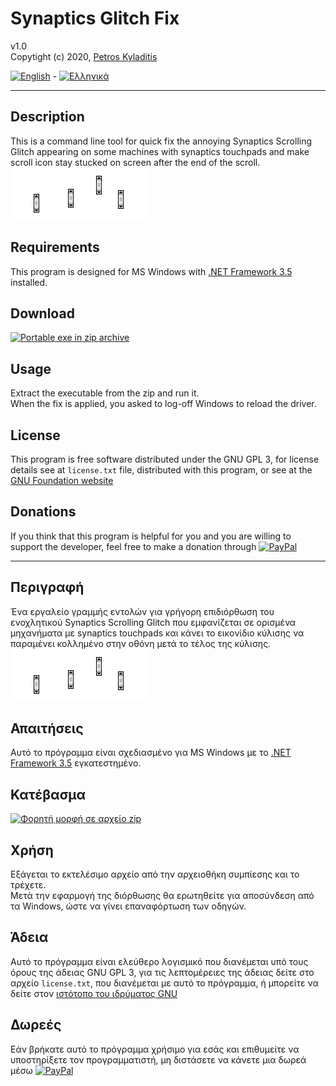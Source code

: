 # Synaptics Glitch Fix 
v1.0  
Copytight (c) 2020, [Petros Kyladitis](http://www.multipetros.gr)  
  
[![English](https://img.shields.io/badge/%F0%9F%87%AC%F0%9F%87%A7-english-red)](#en) - [![Ελληνικά](https://img.shields.io/badge/%F0%9F%87%AC%F0%9F%87%B7%20-%CE%B5%CE%BB%CE%BB%CE%B7%CE%BD%CE%B9%CE%BA%CE%AC-blue)](#el)

---

## <a name="en"></a> Description
This is a command line tool for quick fix the annoying Synaptics Scrolling Glitch appearing on some machines with synaptics touchpads and make scroll icon stay stucked on screen after the end of the scroll.  
![Glitch Preview](https://raw.githubusercontent.com/multipetros/SynapticsGlitchFix/master/glitch-preview.gif)


## Requirements
This program is designed for MS Windows with [.NET Framework 3.5](http://www.microsoft.com/el-gr/download/details.aspx?id=22) installed.


## Download
 [![Portable exe in zip archive](https://img.shields.io/badge/%F0%9F%92%BE%20Portable%20exe-in%20zip%20file-lightgrey)](https://github.com/multipetros/SynapticsGlitchFix/releases/download/v1.0/SynapticsGlitchFix-1.0_bin.zip)


## Usage
Extract the executable from the zip and run it.  
When the fix is applied, you asked to log-off Windows to reload the driver.


## License
This program is free software distributed under the GNU GPL 3, for license details see at `license.txt` file, distributed with this program, or see at the [GNU Foundation website](http://www.gnu.org/licenses/)

## Donations
If you think that this program is helpful for you and you are willing to support the developer, feel free to  make a donation through [![PayPal](https://img.shields.io/badge/%24-PayPal-green)](https://www.paypal.me/PKyladitis)  

---

## <a name="el"></a>  Περιγραφή
Ένα εργαλείο γραμμής εντολών για γρήγορη επιδιόρθωση του ενοχλητικού Synaptics Scrolling Glitch που εμφανίζεται σε ορισμένα μηχανήματα με synaptics touchpads και κάνει το εικονίδιο κύλισης να παραμένει κολλημένο στην οθόνη μετά το τέλος της κύλισης.  
![Προεπισκόπιση προβλήματος](https://raw.githubusercontent.com/multipetros/SynapticsGlitchFix/master/glitch-preview.gif)


## Απαιτήσεις
Αυτό το πρόγραμμα είναι σχεδιασμένο για MS Windows με το [.NET Framework 3.5](http://www.microsoft.com/el-gr/download/details.aspx?id=22) εγκατεστημένο.


## Κατέβασμα
[![Φορητή μορφή σε αρχείο zip](https://img.shields.io/badge/%F0%9F%92%BE%20%CE%A6%CE%BF%CF%81%CE%B7%CF%84%CE%AE%20%CE%BC%CE%BF%CF%81%CF%86%CE%AE-%CF%83%CE%B5%20%CE%B1%CF%81%CF%87%CE%B5%CE%AF%CE%BF%20zip-lightgrey)](https://github.com/multipetros/SynapticsGlitchFix/releases/download/v1.0/SynapticsGlitchFix-1.0_bin.zip)

## Χρήση
Εξάγεται το εκτελέσιμο αρχείο από την αρχειοθήκη συμπίεσης και το τρέχετε.  
Μετά την εφαρμογή της διόρθωσης θα ερωτηθείτε για αποσύνδεση από τα Windows, ώστε να γίνει επαναφόρτωση των οδηγών.

## Άδεια
Αυτό το πρόγραμμα είναι ελεύθερο λογισμικό που διανέμεται υπό τους όρους της άδειας GNU GPL 3, για τις λεπτομέρειες της άδειας δείτε στο αρχείο `license.txt`, που διανέμεται με αυτό το πρόγραμμα, ή μπορείτε να δείτε στον [ιστότοπο του ιδρύματος GNU](http://www.gnu.org/licenses/)

## Δωρεές 
Εάν βρήκατε αυτό το πρόγραμμα χρήσιμο για εσάς και επιθυμείτε να υποστηρίξετε τον προγραμματιστή, μη διστάσετε να κάνετε μια δωρεά μέσω [![PayPal](https://img.shields.io/badge/%24-PayPal-green)](https://www.paypal.me/PKyladitis)

